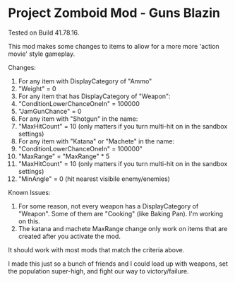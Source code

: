 # Project Zomboid Mod - Guns Blazin #

Tested on Build 41.78.16.

This mod makes some changes to items to allow for a more more 'action movie' style gameplay.

Changes:
1. For any item with DisplayCategory of "Ammo"
 1. "Weight" = 0
2. For any item that has DisplayCategory of "Weapon":
 1. "ConditionLowerChanceOneIn" = 100000
 2. "JamGunChance" = 0
3. For any item with "Shotgun" in the name:
 1. "MaxHitCount" = 10 (only matters if you turn multi-hit on in the sandbox settings)
4. For any item with "Katana" or "Machete" in the name:
 1. "ConditionLowerChanceOneIn" = 100000"
 2. "MaxRange" = "MaxRange" * 5
 3. "MaxHitCount" = 10 (only matters if you turn multi-hit on in the sandbox settings)
 4. "MinAngle" = 0 (hit nearest visibile enemy/enemies)

Known Issues:
1. For some reason, not every weapon has a DisplayCategory of "Weapon". Some of them are "Cooking" (like Baking Pan). I'm working on this.
2. The katana and machete MaxRange change only work on items that are created after you activate the mod.

It should work with most mods that match the criteria above.

I made this just so a bunch of friends and I could load up with weapons, set the population super-high, and fight our way to victory/failure.